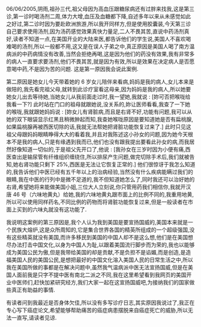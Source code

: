 06/06/2005,阴雨,祖孙三代,祖父母因为高血压跟糖尿病还有过胖来找我,这是第三诊,第一诊时喝汤剂二周,体力大增,血压及血糖都下降,自述多年以来从未感觉如此之好过,第二诊时因为要赴欧洲旅游,所以我开同样方,但是使用胶囊装,今天第三诊自己要求使用汤剂,因为汤药感觉效果真快力量足,二人不畏其苦,直说中药汤剂真好,读者不知道一点,在美国开业的大陆来医,都告诉他们的学生说,美国人不喜欢喝难喝的汤剂,所以一般都不用,这又是在误人子弟之中,真正原因是美国人喝了南方温病派的中药病情没有改善,当然会拒绝再喝,这是因为他们的药没有效果,我有非常多的病人一直要求要汤剂,他们不畏其苦,就是因为有效,所以是效果在决定病人是否愿意喝中药,不是因为苦的问题. 这是第一原因我会说此案例.

第二原因是她女儿今天带着她的 6 岁女儿陪伴来看病,妈妈是我的病人,女儿本来是做陪的,我先看完祖父母,就转到此诊疗室看这母亲,因为妈妈是我的病人,所以她要她女儿出去等待她,当她女儿从我前面走过时,我一望她,我就说 : [妳可否把喉咙给我看一下?] 此时站在门口的祖母就跟她说,没关系的,妳让医师看看,我查了一下她的喉咙,我就跟她妈妈说 : [妳女儿有肾脏病,而且是右肾不好,功能有问题,我可以从她的双下眼袋显示红黑且稍微肿起而知,我查她喉咙原因是要知道她是否有扁桃腺,如果扁桃腺再被西医切除的话,我就无法帮她把肾脏功能恢复过来了.] 此时只见这祖父母跟妈妈眼睛睁得大大的看着我,并且对我陈述这小孙女的问题,因为她今天根本不是我的病人,只是有缘遇到我而已,他们也没有跟我提出要看此孙女的病,而我居然好像知道一切似的,于是祖父先开口了,他说 : [我孙女在三岁时因为小便有痛,西医查出是输尿管有纤维组织缠绕住,所以排尿产生问题,做完切除手术后,我们就被告知,她右肾功能只剩下 25%,西医是无法让它恢复正常的.] 他们很惊讶于我怎么知道的,我告诉他们中医已经有五千年以上的治病经验,当然没有什么疾病能瞒过我们的眼睛,我在中医的行列中是微不足道的,我不但知道她怎么了,同时我还可以治好她的右肾,希望她将来能做美国小姐,三位大人立刻说,你只管用药我们相信你,我就开汉唐 46 号（六味地黄丸）给她,我的六味地黄丸跟市面上的比例不同的,我重用地黄,所以可以使用同样药名,不同比例的药物而将肾脏功能恢复过来,但是一般读者在市面上买到的六味丸就没有这功能了.

我说明这案例的第三原因是,我个人认为我到美国是要宣扬国威的,美国本来就是一个民族大熔炉,这是众所周知的,它是集合世界各国的精英所组成的一个超级强国,没有这些精英就没有美国,而许多移民到美国的中国人却不是这么想,他们是在美国想尽办法打击中国文化,以身为中国人为耻,以跟着美国流行脚步而为荣的,我也以能够成为美国公民为傲,但是我带给美国的却是贡献,不是负担不是谄媚,而是创造,是造福美国人民的美国公民,是想把最好的中国文化溶入美国人民的日常生活之中,所以我在美国所做的事都是在解决问题中,虽然我气温病派中医无法宣扬国威,但是在美国人面前我是只字不提中医有南北二派之不同,我在这里希望看到我网页的美国开业中医师们,赶快加紧研究经方,我们大家一起在这宣扬国威吧,为接纳我们的国家做些真正有助益的事情.

有读者问到我最近是否身体欠佳,所以没有多写诊疗日志,其实原因我说过了,我正在专心写下癌症论文,希望能够帮助痛苦的癌症病患摆脱来自癌症死亡的威胁,所以无法一直写,请读者见谅.
